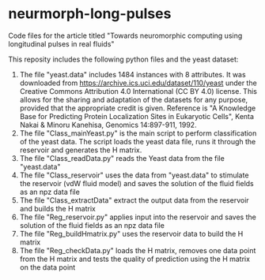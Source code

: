 # neurmorph-long-pulses
Code files for the article titled "Towards neuromorphic computing using longitudinal pulses in real fluids"

This reposity includes the following python files and the yeast dataset:

1. The file "yeast.data" includes 1484 instances with 8 attributes. It was downloaded from https://archive.ics.uci.edu/dataset/110/yeast under the Creative Commons Attribution 4.0 International (CC BY 4.0) license. This allows for the sharing and adaptation of the datasets for any purpose, provided that the appropriate credit is given. Reference is "A Knowledge Base for Predicting Protein Localization Sites in Eukaryotic Cells", Kenta Nakai & Minoru Kanehisa, Genomics 14:897-911, 1992.
2. The file "Class_mainYeast.py" is the main script to perform classification of the yeast data. The script loads the yeast data file, runs it through the reservoir and generates the H matrix.
3. The file "Class_readData.py" reads the Yeast data from the file "yeast.data"
4. The file "Class_reservoir" uses the data from "yeast.data" to stimulate the reservoir (vdW fluid model) and saves the solution of the fluid fields as an npz data file
5. The file "Class_extractData" extract the output data from the reservoir and builds the H matrix
6. The file "Reg_reservoir.py" applies input into the reservoir and saves the solution of the fluid fields as an npz data file
7. The file "Reg_buildHmatrix.py" uses the reservoir data to build the H matrix
8. The file "Reg_checkData.py" loads the H matrix, removes one data point from the H matrix and tests the quality of prediction using the H matrix on the data point
